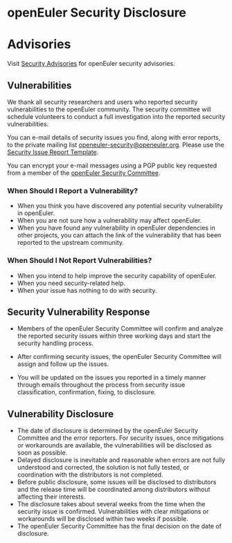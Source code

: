 # openEuler Security Disclosure



# Advisories

Visit [Security Advisories](https://www.openeuler.org/en/security/security-bulletins/) for openEuler security advisories.



## Vulnerabilities

We thank all security researchers and users who reported security vulnerabilities to the openEuler community. The security committee will schedule volunteers to conduct a full investigation into the reported security vulnerabilities.

You can e-mail details of security issues you find, along with error reports, to the private mailing list openeuler-security@openeuler.org. Please use the [Security Issue Report Template](https://gitee.com/openeuler/security-committee/blob/master/template-security-bug-en.md).

You can encrypt your e-mail messages using a PGP public key requested from a member of the [openEuler Security Committee](https://gitee.com/openeuler/security-committee/blob/master/README-en.md).



### When Should I Report a Vulnerability?

- When you think you have discovered any potential security vulnerability in openEuler.
- When you are not sure how a vulnerability may affect openEuler.
- When you have found any vulnerability in openEuler dependencies in other projects, you can attach the link of the vulnerability that has been reported to the upstream community.



### When Should I Not Report Vulnerabilities?

- When you intend to help improve the security capability of openEuler.
- When you need security-related help.
- When your issue has nothing to do with security.



## Security Vulnerability Response

- Members of the openEuler Security Committee will confirm and analyze the reported security issues within three working days and start the security handling process.

- After confirming security issues, the openEuler Security Committee will assign and follow up the issues.
- You will be updated on the issues you reported in a timely manner through emails throughout the process from security issue classification, confirmation, fixing, to disclosure.



## Vulnerability Disclosure

- The date of disclosure is determined by the openEuler Security Committee and the error reporters. For security issues, once mitigations or workarounds are available, the vulnerabilities will be disclosed as soon as possible.
- Delayed disclosure is inevitable and reasonable when errors are not fully understood and corrected, the solution is not fully tested, or coordination with the distributors is not completed.
- Before public disclosure, some issues will be disclosed to distributors and the release time will be coordinated among distributors without affecting their interests.
- The disclosure takes about several weeks from the time when the security issue is confirmed. Vulnerabilities with clear mitigations or workarounds will be disclosed within two weeks if possible.
- The openEuler Security Committee has the final decision on the date of disclosure.
